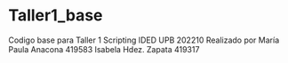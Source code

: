 # Taller1_base
 Codigo base para Taller 1 Scripting IDED UPB 202210 
 Realizado por 
 María Paula Anacona  419583
 Isabela Hdez. Zapata   419317

